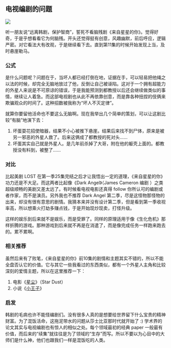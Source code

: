 ## 电视编剧的问题

![](http://www.yinwang.org/images/from-star.jpg)

听一朋友说“远离韩剧，保护智商”，誓死不看脑残剧《来自星星的你》。觉得好奇，于是乎想看看它为何脑残。开头还觉得挺有创意，风趣幽默，前后呼应，逻辑严密。对它看法大有改观，于是继续看下去。直到第11集的时候开始发现上当，及时悬崖勒马。

### 公式

是什么问题呢？问题在于，当坏人都已经打倒在地，证据在手，可以轻易把他绳之以法的时候，却完全无脑地放过了他，反倒让自己被诬陷。这对于一个拥有超能力的外星人来说是不可原谅的错误，于是我能预测到都教授以后还会继续做类似的事情，继续让人着急。而这部电视剧也从此不再依靠创意，而是靠各种扭捏的伎俩来欺骗观众的时间了。这种招数被我称为“坏人不灭定律”。

就算你要留他活命也不要这么无脑啊。现在我举出几个简单的策划，可以让这剧比较“有脑”地演下去：

1.  坏蛋耍花招使暗器，结果不小心被推下悬崖。结果后来找不到尸体，原来是被另一邪恶的外星人救了。后来这俩成了都教授的死对头……
2.  坏蛋其实自己就是外星人。是几年前杀掉了大哥，附在他的躯壳上面的。都教授没有料到，被整了……

### 对比

比起美剧 LOST 在第一季25集完结之后才让我悟出一定的道理，《来自星星的你》功力还是不大足。而这两者比起像《Dark Angel》（James Cameron 编剧 ）之类超级顺畅的美剧又差太远了。有时候看电视电影还真得 follow 你所认可的编剧或者作家，而不是演员。另外我也不推荐 Dark Angel 第二季，尽是这怪物那怪物的出来，却没有很有意思的剧情。我猜本来并没有设计第二季，但是看到第一季收视率高，所以想乘火打劫多赚点钱，于是开始现炒现卖，打怪升级。

这样的娱乐到后来就不是娱乐，而是受罪了。同样的原理适用于像《生化危机》那样折腾的游戏。那种游戏到后来就不再是在消遣了，而是像完成任务一样跑来跑去的。累不累啊。

### 相关推荐

虽然后来有了败笔，《来自星星的你》前10集的剧情和主题其实不错的，所以不能全盘否认它的价值。它与其它一些我看过的东西类似，都有一个外星人主角和比较深刻的爱情主题，所以在这里推荐一下：

1.  电影《[星尘](http://www.imdb.com/title/tt0486655)》（Star Dust）
2.  小说《[小王子](http://www.xiaowangzi.org)》

### 启发

韩剧的毛病也许不能怪编剧们。没有很多人真的是想要给世界留下什么宝贵的精神财富。为了混饭活命，这拖泥带水的问题从莎士比亚那时代就开始了 :) 学术界的论文其实与电视编剧也有惊人的相似之处。每个领域最初的经典 paper 一般最有价值，而后来的“续集”就往往是为了领域的“生存”而写。所以不要以为心目中的大师们是什么神，他们也跟我们一样是混饭吃的人类。
